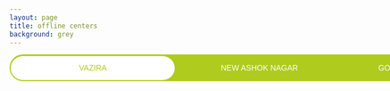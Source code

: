 ```yaml
---
layout: page
title: offline centers
background: grey
---
```


<div class="container">
  <div class="switches-container">
    <input type="radio" id="switchOne" name="switchPlan" value="VAZIRA" checked="checked" />
    <input type="radio" id="switchTwo" name="switchPlan" value="NEW ASHOK NAGAR" />
    <input type="radio" id="switchThird" name="switchPlan" value="GORAI 2017-MARCH 2020" />
    <label for="switchOne">VAZIRA</label>
    <label for="switchTwo">NEW ASHOK NAGAR</label>
    <label for="switchThird">GORAI 2017-MARCH 2020</label>
    <div class="switch-wrapper">
      <div class="switch">
        <div>VAZIRA</div>
        <div>NEW ASHOK NAGAR</div>
        <div>GORAI 2017-MARCH 2020</div>
      </div>
    </div>
  </div>
</div>

<style>
    * {
    box-sizing: border-box;
}
:root {
    --switches-bg-color: #AFCB1E;
    --switches-label-color: white ;
    --switch-bg-color: white;
    --switch-text-color: #AFCB1E ;
}
body {
    font-family: 'Lucida Sans', 'Lucida Sans Regular', 'Lucida Grande', 'Lucida Sans Unicode', Geneva, Verdana, sans-serif;
}
/* container for all of the switch elements 
    - adjust "width" to fit the content accordingly 
*/
.switches-container {
    width: 56rem;
    position: relative;
    display: flex;
    padding: 0;
    position: relative;
    background: var(--switches-bg-color);
    line-height: 3rem;
    border-radius: 3rem;
    margin-left: auto;
    margin-right: auto;
}
/* input (radio) for toggling. hidden - use labels for clicking on */
.switches-container input {
    visibility: hidden;
    position: absolute;
    top: 0;
}
/* labels for the input (radio) boxes - something to click on */
.switches-container label {
    width: 33.33%;
    padding: 0;
    margin: 0;
    text-align: center;
    cursor: pointer;
    color: var(--switches-label-color);
}
/* switch highlighters wrapper (sliding left / right) 
    - need wrapper to enable the even margins around the highlight box
*/
.switch-wrapper {
    position: absolute;
    top: 0;
    bottom: 0;
    width: 33.33%;
    padding: 0.15rem;
    z-index: 3;
    transition: transform .5s cubic-bezier(.77, 0, .175, 1);
    /* transition: transform 1s; */
}
/* switch box highlighter */
.switch {
    border-radius: 3rem;
    background: var(--switch-bg-color);
    height: 100%;
}
/* switch box labels
    - default setup
    - toggle afterwards based on radio:checked status 
*/
.switch div {
    width: 100%;
    text-align: center;
    opacity: 0;
    display: block;
    color: var(--switch-text-color) ;
    transition: opacity .2s cubic-bezier(.77, 0, .175, 1) .125s;
    will-change: opacity;
    position: absolute;
    top: 0;
    left: 0;
}
/* slide the switch box from right to left */
.switches-container input:nth-of-type(1):checked~.switch-wrapper {
    transform: translateX(0%);
}
/* slide the switch box from left to right */
.switches-container input:nth-of-type(2):checked~.switch-wrapper {
    transform: translateX(100%);
}
/* toggle the switch box labels - first checkbox:checked - show first switch div */
.switches-container input:nth-of-type(1):checked~.switch-wrapper .switch div:nth-of-type(1) {
    opacity: 1;
}
/* toggle the switch box labels - second checkbox:checked - show second switch div */
.switches-container input:nth-of-type(2):checked~.switch-wrapper .switch div:nth-of-type(2) {
    opacity: 1;
}
    #switchThird {
      /* Adjust styles as needed */
      background-color: #3498db;
      color: white;
    }

    #switchThird:checked~.switch-wrapper {
      transform: translateX(200%);
    }

    #switchThird:checked~.switch-wrapper .switch div:nth-of-type(3) {
      opacity: 1;
    }
  </style>
